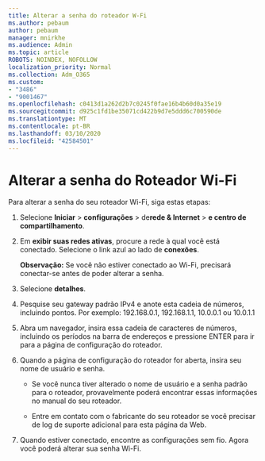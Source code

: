 ```yaml
---
title: Alterar a senha do roteador W-Fi
ms.author: pebaum
author: pebaum
manager: mnirkhe
ms.audience: Admin
ms.topic: article
ROBOTS: NOINDEX, NOFOLLOW
localization_priority: Normal
ms.collection: Adm_O365
ms.custom:
- "3486"
- "9001467"
ms.openlocfilehash: c0413d1a262d2b7c0245f0fae16b4b60d0a35e19
ms.sourcegitcommit: d925c1fd1be35071cd422b9d7e5ddd6c700590de
ms.translationtype: MT
ms.contentlocale: pt-BR
ms.lasthandoff: 03/10/2020
ms.locfileid: "42584501"
---
```

# <a name="change-your-wi-fi-router-password"></a>Alterar a senha do Roteador Wi-Fi

Para alterar a senha do seu roteador Wi-Fi, siga estas etapas:

1. Selecione **Iniciar** > **configurações** > de**rede & Internet** > **e centro de compartilhamento**.

2. Em **exibir suas redes ativas**, procure a rede à qual você está conectado. Selecione o link azul ao lado de **conexões**.<br>

   **Observação:** Se você não estiver conectado ao Wi-Fi, precisará conectar-se antes de poder alterar a senha.

3. Selecione **detalhes**.

4. Pesquise seu gateway padrão IPv4 e anote esta cadeia de números, incluindo pontos. Por exemplo: 192.168.0.1, 192.168.1.1, 10.0.0.1 ou 10.0.1.1

5. Abra um navegador, insira essa cadeia de caracteres de números, incluindo os períodos na barra de endereços e pressione ENTER para ir para a página de configuração do roteador.

6. Quando a página de configuração do roteador for aberta, insira seu nome de usuário e senha.<br>
   - Se você nunca tiver alterado o nome de usuário e a senha padrão para o roteador, provavelmente poderá encontrar essas informações no manual do seu roteador.

   - Entre em contato com o fabricante do seu roteador se você precisar de log de suporte adicional para esta página da Web.

7. Quando estiver conectado, encontre as configurações sem fio. Agora você poderá alterar sua senha Wi-Fi.
